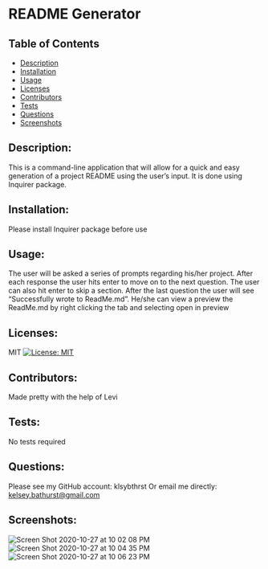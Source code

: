 
# README Generator

## Table of Contents

- [Description](#description)
- [Installation](#installation)
- [Usage](#usage)
- [Licenses](#licenses)
- [Contributors](#contributors)
- [Tests](#tests)
- [Questions](#questions)
- [Screenshots](#Screenshots)

## Description:
This is a command-line application that will allow for a quick and easy generation of a project README using the user’s input. It is done using Inquirer package.
## Installation:
Please install Inquirer package before use
## Usage:
The user will be asked a series of prompts regarding his/her project. After each response the user hits enter to move on to the next question. The user can also hit enter to skip a section. After the last question the user will see “Successfully wrote to ReadMe.md”. He/she can view a preview the ReadMe.md by right clicking the tab and selecting open in preview
## Licenses:
MIT [![License: MIT](https://img.shields.io/badge/License-MIT-yellow.svg)](https://opensource.org/licenses/MIT)
## Contributors:
Made pretty with the help of Levi
## Tests:
No tests required
## Questions:
Please see my GitHub account: klsybthrst
Or email me directly: kelsey.bathurst@gmail.com
## Screenshots:
![Screen Shot 2020-10-27 at 10 02 08 PM](https://user-images.githubusercontent.com/70531552/97381721-10c34a00-18a0-11eb-9e79-405f8ef2dfc2.png)
![Screen Shot 2020-10-27 at 10 04 35 PM](https://user-images.githubusercontent.com/70531552/97381881-67c91f00-18a0-11eb-8e9c-0ee70ed509b9.png)
![Screen Shot 2020-10-27 at 10 06 23 PM](https://user-images.githubusercontent.com/70531552/97381979-a959ca00-18a0-11eb-9c5a-2307d86b21e9.png)
  
